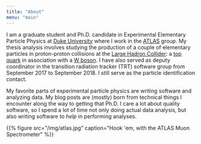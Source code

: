 ```yaml
---
title: "About"
menu: "main"
---
```


I am a graduate student and Ph.D. candidate in Experimental Elementary
Particle Physics at [Duke University](https://www.duke.edu/) where I
work in the [ATLAS](http://atlas.cern/) group. My thesis analysis
involves studying the production of a couple of elementary particles
in proton-proton collisions at the [Large Hadron
Collider](https://en.wikipedia.org/wiki/Large_Hadron_Collider): a [top
quark](https://en.wikipedia.org/wiki/Top_quark) in association with a
[W boson](https://en.wikipedia.org/wiki/W_and_Z_bosons). I have also
served as deputy coordinator in the transition radiation tracker (TRT)
software group from September 2017 to September 2018. I still serve as
the particle identification contact.

My favorite parts of experimental particle physics are writing
software and analyzing data. My blog posts are (mostly) born from
technical things I encounter along the way to getting that Ph.D. I
care a lot about quality software, so I spend a lot of time not only
doing actual data analysis, but also writing software to _help_ in
performing analyses.

{{% figure src="/img/atlas.jpg" caption="Hook 'em, with the ATLAS Muon Spectrometer" %}}

